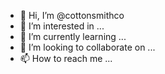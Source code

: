 - 👋 Hi, I’m @cottonsmithco
- 👀 I’m interested in ...
- 🌱 I’m currently learning ...
- 💞️ I’m looking to collaborate on ...
- 📫 How to reach me ...

<!---
cottonsmithco/cottonsmithco is a ✨ special ✨ repository because its `README.md` (this file) appears on your GitHub profile.
You can click the Preview link to take a look at your changes.
--->
